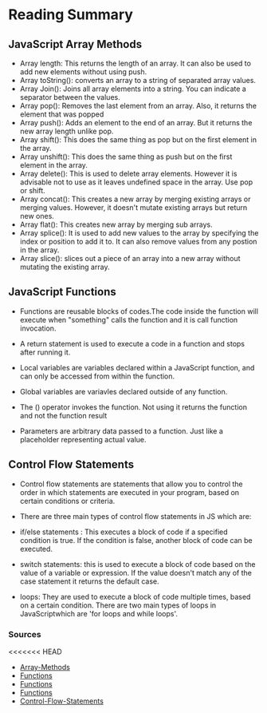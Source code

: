 # Reading Summary

## JavaScript Array Methods

- Array length: This returns the length of an array. It can also be used to add new elements without using push.
- Array toString(): converts an array to a string of separated array values.
- Array Join(): Joins all array elements into a string. You can indicate a separator between the values.
- Array pop(): Removes the last element from an array. Also, it returns the element that was popped
- Array push(): Adds an element to the end of an array. But it returns the new array length unlike pop.
- Array shift(): This does the same thing as pop but on the first element in the array.
- Array unshift(): This does the same thing as push but on the first element in the array.
- Array delete(): This is used to delete array elements. However it is advisable not to use as it leaves undefined space in the array. Use pop or shift.
- Array concat(): This creates a new array by merging existing arrays or merging values. However, it doesn't mutate existing arrays but return new ones.
- Array flat(): This creates new array by merging sub arrays.
- Array splice(): It is used to add new values to the array by specifying the index or position to add it to. It can also remove values from any postion in the array.
- Array slice(): slices out a piece of an array into a new array without mutating the existing array.

## JavaScript Functions

- Functions are reusable blocks of codes.The code inside the function will execute when "something" calls the function and it is call function invocation.

- A return statement is used to execute a code in a function and stops after running it.

- Local variables are variables declared within a JavaScript function, and can only be accessed from within the function.

- Global variables are variavles declared outside of any function.

- The () operator invokes the function. Not using it returns the function and not the function result

- Parameters are arbitrary data passed to a function. Just like a placeholder representing actual value.

## Control Flow Statements

- Control flow statements are statements that allow you to control the order in which statements are executed in your program, based on certain conditions or criteria.

- There are three main types of control flow statements in
  JS which are:

- if/else statements : This executes a block of code if a specified condition is true. If the condition is false, another block of code can be executed.
- switch statements: this is used to execute a block of code based on the value of a variable or expression. If the value doesn't match any of the case statement it returns the default case.
- loops: They are used to execute a block of code multiple times, based on a certain condition. There are two main types of loops in JavaScriptwhich are 'for loops and while loops'.

### Sources

<<<<<<< HEAD

- [Array-Methods](https://www.w3schools.com/js/js_array_methods.asp)
- [Functions](https://www.w3schools.com/js/js_functions.asp)
- [Functions](https://developer.mozilla.org/en-US/docs/Web/JavaScript/Reference/Functions)
- [Functions](https://javascript.info/function-basics)
- [Control-Flow-Statements](https://www.javascripthelp.org/learn/basics/control-flow-statements/)
